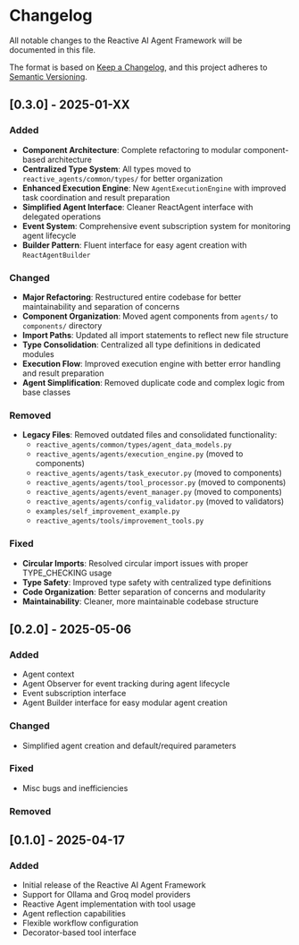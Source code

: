 # Changelog

All notable changes to the Reactive AI Agent Framework will be documented in this file.

The format is based on [Keep a Changelog](https://keepachangelog.com/en/1.0.0/),
and this project adheres to [Semantic Versioning](https://semver.org/spec/v2.0.0.html).

## [0.3.0] - 2025-01-XX

### Added

- **Component Architecture**: Complete refactoring to modular component-based architecture
- **Centralized Type System**: All types moved to `reactive_agents/common/types/` for better organization
- **Enhanced Execution Engine**: New `AgentExecutionEngine` with improved task coordination and result preparation
- **Simplified Agent Interface**: Cleaner ReactAgent interface with delegated operations
- **Event System**: Comprehensive event subscription system for monitoring agent lifecycle
- **Builder Pattern**: Fluent interface for easy agent creation with `ReactAgentBuilder`

### Changed

- **Major Refactoring**: Restructured entire codebase for better maintainability and separation of concerns
- **Component Organization**: Moved agent components from `agents/` to `components/` directory
- **Import Paths**: Updated all import statements to reflect new file structure
- **Type Consolidation**: Centralized all type definitions in dedicated modules
- **Execution Flow**: Improved execution engine with better error handling and result preparation
- **Agent Simplification**: Removed duplicate code and complex logic from base classes

### Removed

- **Legacy Files**: Removed outdated files and consolidated functionality:
  - `reactive_agents/common/types/agent_data_models.py`
  - `reactive_agents/agents/execution_engine.py` (moved to components)
  - `reactive_agents/agents/task_executor.py` (moved to components)
  - `reactive_agents/agents/tool_processor.py` (moved to components)
  - `reactive_agents/agents/event_manager.py` (moved to components)
  - `reactive_agents/agents/config_validator.py` (moved to validators)
  - `examples/self_improvement_example.py`
  - `reactive_agents/tools/improvement_tools.py`

### Fixed

- **Circular Imports**: Resolved circular import issues with proper TYPE_CHECKING usage
- **Type Safety**: Improved type safety with centralized type definitions
- **Code Organization**: Better separation of concerns and modularity
- **Maintainability**: Cleaner, more maintainable codebase structure

## [0.2.0] - 2025-05-06

### Added

- Agent context
- Agent Observer for event tracking during agent lifecycle
- Event subscription interface
- Agent Builder interface for easy modular agent creation

### Changed

- Simplified agent creation and default/required parameters

### Fixed

- Misc bugs and inefficiencies

### Removed

## [0.1.0] - 2025-04-17

### Added

- Initial release of the Reactive AI Agent Framework
- Support for Ollama and Groq model providers
- Reactive Agent implementation with tool usage
- Agent reflection capabilities
- Flexible workflow configuration
- Decorator-based tool interface
